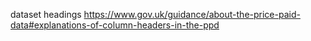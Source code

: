 dataset headings
https://www.gov.uk/guidance/about-the-price-paid-data#explanations-of-column-headers-in-the-ppd
